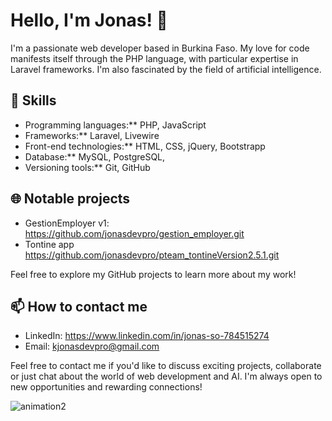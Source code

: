 # Hello, I'm Jonas! 👋

I'm a passionate web developer based in Burkina Faso. My love for code manifests itself through the PHP language, with particular expertise in Laravel frameworks. I'm also fascinated by the field of artificial intelligence.

## 🚀 Skills
- Programming languages:** PHP, JavaScript
- Frameworks:** Laravel, Livewire
- Front-end technologies:** HTML, CSS, jQuery, Bootstrapp
- Database:** MySQL, PostgreSQL,
- Versioning tools:** Git, GitHub

## 🌐 Notable projects
- GestionEmployer v1: https://github.com/jonasdevpro/gestion_employer.git 
- Tontine app https://github.com/jonasdevpro/pteam_tontineVersion2.5.1.git

Feel free to explore my GitHub projects to learn more about my work!

## 📫 How to contact me
- LinkedIn: https://www.linkedin.com/in/jonas-so-784515274
- Email: kjonasdevpro@gmail.com

Feel free to contact me if you'd like to discuss exciting projects, collaborate or just chat about the world of web development and AI. I'm always open to new opportunities and rewarding connections!

![animation2](https://github.com/jonasdevpro/jonasdevpro/assets/142751744/123bf736-b2d3-47d8-b7d8-8cb0889a22d6)
